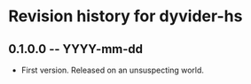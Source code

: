 # Revision history for dyvider-hs

## 0.1.0.0 -- YYYY-mm-dd

* First version. Released on an unsuspecting world.
